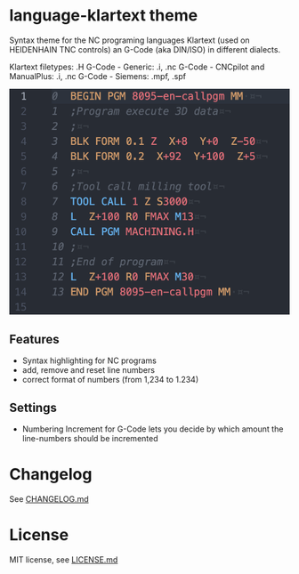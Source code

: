 # language-klartext theme

Syntax theme for the NC programing languages Klartext (used on HEIDENHAIN TNC controls) an G-Code (aka DIN/ISO) in different dialects.

Klartext filetypes: .H
G-Code - Generic: .i, .nc
G-Code - CNCpilot and ManualPlus: .i, .nc
G-Code - Siemens: .mpf, .spf

![Screenshot](_img/screenshot.png?raw=true "Screenshot")

## Features

* Syntax highlighting for NC programs
* add, remove and reset line numbers
* correct format of numbers (from 1,234 to 1.234)

## Settings
- Numbering Increment for G-Code
lets you decide by which amount the line-numbers should be incremented

# Changelog
See [CHANGELOG.md](CHANGELOG.md)

# License
MIT license, see [LICENSE.md](LICENSE.md)
